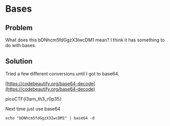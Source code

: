 # Bases 

## Problem
What does this bDNhcm5fdGgzX3IwcDM1 mean? I think it has something to do with bases.

## Solution
Tried a few different conversions until I got to base64.

[https://codebeautify.org/base64-decode](https://codebeautify.org/base64-decode)

picoCTF{l3arn_th3_r0p35}

Next time just use base64
```
echo "bDNhcm5fdGgzX3IwcDM1" | base64 -d
```
